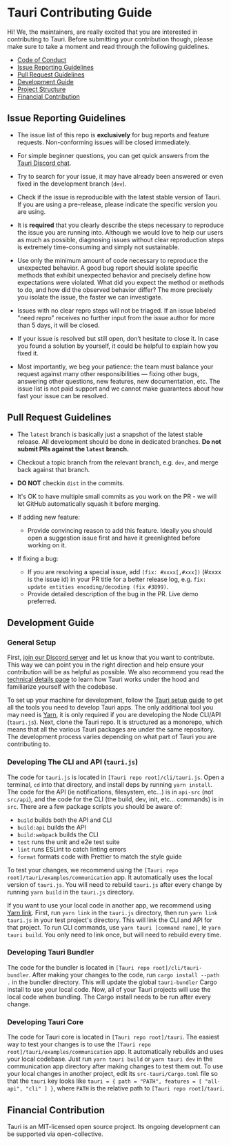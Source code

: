# Tauri Contributing Guide

Hi! We, the maintainers, are really excited that you are interested in contributing to Tauri. Before submitting your contribution though, please make sure to take a moment and read through the following guidelines.

- [Code of Conduct](CODE_OF_CONDUCT.md)
- [Issue Reporting Guidelines](#issue-reporting-guidelines)
- [Pull Request Guidelines](#pull-request-guidelines)
- [Development Guide](#development-guide)
- [Project Structure](#project-structure)
- [Financial Contribution](#financial-contribution)

## Issue Reporting Guidelines

- The issue list of this repo is **exclusively** for bug reports and feature requests. Non-conforming issues will be closed immediately.

- For simple beginner questions, you can get quick answers from the [Tauri Discord chat](https://discord.gg/SpmNs4S).

- Try to search for your issue, it may have already been answered or even fixed in the development branch (`dev`).

- Check if the issue is reproducible with the latest stable version of Tauri. If you are using a pre-release, please indicate the specific version you are using.

- It is **required** that you clearly describe the steps necessary to reproduce the issue you are running into. Although we would love to help our users as much as possible, diagnosing issues without clear reproduction steps is extremely time-consuming and simply not sustainable.

- Use only the minimum amount of code necessary to reproduce the unexpected behavior. A good bug report should isolate specific methods that exhibit unexpected behavior and precisely define how expectations were violated. What did you expect the method or methods to do, and how did the observed behavior differ? The more precisely you isolate the issue, the faster we can investigate.

- Issues with no clear repro steps will not be triaged. If an issue labeled "need repro" receives no further input from the issue author for more than 5 days, it will be closed.

- If your issue is resolved but still open, don’t hesitate to close it. In case you found a solution by yourself, it could be helpful to explain how you fixed it.

- Most importantly, we beg your patience: the team must balance your request against many other responsibilities — fixing other bugs, answering other questions, new features, new documentation, etc. The issue list is not paid support and we cannot make guarantees about how fast your issue can be resolved.

## Pull Request Guidelines

- The `latest` branch is basically just a snapshot of the latest stable release. All development should be done in dedicated branches. **Do not submit PRs against the `latest` branch.**

- Checkout a topic branch from the relevant branch, e.g. `dev`, and merge back against that branch.

- **DO NOT** checkin `dist` in the commits.

- It's OK to have multiple small commits as you work on the PR - we will let GitHub automatically squash it before merging.

- If adding new feature:

  - Provide convincing reason to add this feature. Ideally you should open a suggestion issue first and have it greenlighted before working on it.

- If fixing a bug:
  - If you are resolving a special issue, add `(fix: #xxxx[,#xxx])` (#xxxx is the issue id) in your PR title for a better release log, e.g. `fix: update entities encoding/decoding (fix #3899)`.
  - Provide detailed description of the bug in the PR. Live demo preferred.

## Development Guide

### General Setup

First, [join our Discord server](https://discord.gg/SpmNs4S) and let us know that you want to contribute. This way we can point you in the right direction and help ensure your contribution will be as helpful as possible. We also recommend you read the [technical details page](https://tauri.studio/en/docs/getting-started/technical-details) to learn how Tauri works under the hood and familiarize yourself with the codebase.

To set up your machine for development, follow the [Tauri setup guide](https://tauri.studio/en/docs/getting-started/intro#setting-up-your-environment) to get all the tools you need to develop Tauri apps. The only additional tool you may need is [Yarn](https://yarnpkg.com/), it is only required if you are developing the Node CLI/API (`tauri.js`). Next, clone the Tauri repo. It is structured as a monorepo, which means that all the various Tauri packages are under the same repository. The development process varies depending on what part of Tauri you are contributing to.

### Developing The CLI and API (`tauri.js`)

The code for `tauri.js` is located in `[Tauri repo root]/cli/tauri.js`. Open a terminal, `cd` into that directory, and install deps by running `yarn install`. The code for the API (ie notifications, filesystem, etc...) is in `api-src` (not `src/api`), and the code for the CLI (the build, dev, init, etc... commands) is in `src`. There are a few package scripts you should be aware of:

- `build` builds both the API and CLI
- `build:api` builds the API
- `build:webpack` builds the CLI
- `test` runs the unit and e2e test suite
- `lint` runs ESLint to catch linting errors
- `format` formats code with Prettier to match the style guide

To test your changes, we recommend using the `[Tauri repo root]/tauri/examples/communication` app. It automatically uses the local version of `tauri.js`. You will need to rebuild `tauri.js` after every change by running `yarn build` in the `tauri.js` directory.

If you want to use your local code in another app, we recommend using [Yarn link](https://classic.yarnpkg.com/en/docs/cli/link/). First, run `yarn link` in the `tauri.js` directory, then run `yarn link tauri.js` in your test project's directory. This will link the CLI and API for that project. To run CLI commands, use `yarn tauri [command name]`, ie `yarn tauri build`. You only need to link once, but will need to rebuild every time.

### Developing Tauri Bundler

The code for the bundler is located in `[Tauri repo root]/cli/tauri-bundler`. After making your changes to the code, run `cargo install --path .` in the bundler directory. This will update the global `tauri-bundler` Cargo install to use your local code. Now, all of your Tauri projects will use the local code when bundling. The Cargo install needs to be run after every change.

### Developing Tauri Core

The code for Tauri core is located in `[Tauri repo root]/tauri`. The easiest way to test your changes is to use the `[Tauri repo root]/tauri/examples/communication` app. It automatically rebuilds and uses your local codebase. Just run `yarn tauri build` or `yarn tauri dev` in the communication app directory after making changes to test them out. To use your local changes in another project, edit its `src-tauri/Cargo.toml` file so that the `tauri` key looks like `tauri = { path = "PATH", features = [ "all-api", "cli" ] }`, where `PATH` is the relative path to `[Tauri repo root]/tauri`.

## Financial Contribution

Tauri is an MIT-licensed open source project. Its ongoing development can be supported via open-collective.
